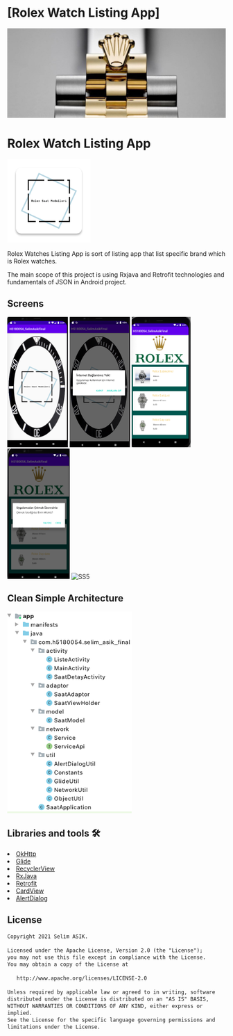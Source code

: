 #  [Rolex Watch Listing App]

<p align="center">
<img src="https://github.com/SelimAsik34/RolexListingApp/blob/main/Screens/rolex_clips.jpg"/>
</p>

# Rolex Watch Listing App
![appicon](https://github.com/SelimAsik34/h5180054selimasik/blob/main/extra_files/ic_launcher.png)

 Rolex Watches Listing App is sort of listing app that list specific brand which is Rolex watches.

The main scope of this project is using Rxjava and Retrofit technologies and fundamentals of JSON in Android project.

 <h2 id="Screens">Screens</h2>
<p>
  <img height= "300"  src="https://github.com/SelimAsik34/RolexListingApp/blob/main/Screens/SplashScreen.png" alt="SS4" />
  <img height= "300"  src="https://github.com/SelimAsik34/RolexListingApp/blob/main/Screens/InternetDialog.png" alt="SS4"/>
  <img height= "300"  src="https://github.com/SelimAsik34/RolexListingApp/blob/main/Screens/AnaEkran.png" alt="SS4" />
  <img height= "300"  src="https://github.com/SelimAsik34/RolexListingApp/blob/main/Screens/ÇıkışDialog.png" alt="SS4" />
  <img height= "300"  src="https://github.com/SelimAsik34/RolexListingApp/blob/main/Screens/DetayEkranı.png" alt="SS5" />

</p>

## Clean Simple Architecture
![Architecture](https://github.com/SelimAsik34/RolexListingApp/blob/main/Screens/model_yapisi.png)

## Libraries and tools 🛠
<li><a href="https://github.com/square/okhttp">OkHttp</a></li>
<li><a href="https://github.com/bumptech/glide">Glide</a></li>
<li><a href="https://developer.android.com/jetpack/androidx/releases/recyclerview?hl=en">RecyclerView</a></li>
<li><a href="https://github.com/ReactiveX/RxJava">RxJava</a></li>
<li><a href="https://github.com/square/retrofit">Retrofit</a></li>
<li><a href="https://developer.android.com/jetpack/androidx/releases/cardview">CardView</a></li>
<li><a href="https://developer.android.com/reference/android/app/AlertDialog">AlertDialog</a></li>



License
--------


    Copyright 2021 Selim ASIK.

    Licensed under the Apache License, Version 2.0 (the "License");
    you may not use this file except in compliance with the License.
    You may obtain a copy of the License at

       http://www.apache.org/licenses/LICENSE-2.0

    Unless required by applicable law or agreed to in writing, software
    distributed under the License is distributed on an "AS IS" BASIS,
    WITHOUT WARRANTIES OR CONDITIONS OF ANY KIND, either express or implied.
    See the License for the specific language governing permissions and
    limitations under the License.
